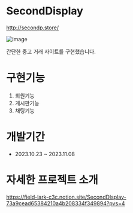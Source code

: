 # SecondDisplay

http://secondp.store/

![image](https://github.com/lutunger/SecondDisplay/assets/98693723/c1365490-c552-4b00-b3de-4fdc86a8919c)

간단한 중고 거래 사이트를 구현했습니다.

# 구현기능
1. 회원기능
2. 게시판기능
3. 채팅기능

# 개발기간
- 2023.10.23 ~ 2023.11.08

# 자세한 프로젝트 소개
https://field-lark-c3c.notion.site/SecondDIsplay-73a9cead65384210a4b208334f349894?pvs=4

